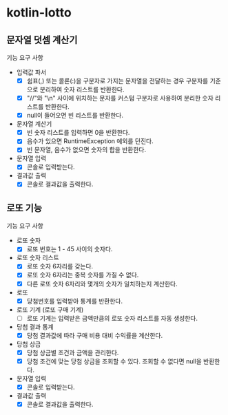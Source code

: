 # kotlin-lotto

## 문자열 덧셈 계산기

기능 요구 사항

- 입력값 파서
  - [x] 쉼표(,) 또는 콜론(:)을 구분자로 가지는 문자열을 전달하는 경우 구분자를 기준으로 분리하여 숫자 리스트를 반환한다.
  - [x] "//"와 "\n" 사이에 위치하는 문자를 커스텀 구분자로 사용하여 분리한 숫자 리스트를 반환한다.
  - [x] null이 들어오면 빈 리스트를 반환한다.
- 문자열 계산기
  - [x] 빈 숫자 리스트를 입력하면 0을 반환한다.
  - [x] 음수가 있으면 RuntimeException 예외를 던진다.
  - [x] 빈 문자열, 음수가 없으면 숫자의 합을 반환한다.
- 문자열 입력
  - [x] 콘솔로 입력받는다.
- 결과값 출력
  - [x] 콘솔로 결과값을 출력한다.

## 로또 기능

기능 요구 사항

- 로또 숫자
  - [x] 로또 번호는 1 - 45 사이의 숫자다. 
- 로또 숫자 리스트
  - [x] 로또 숫자 6자리를 갖는다.
  - [x] 로또 숫자 6자리는 중복 숫자를 가질 수 없다.
  - [x] 다른 로또 숫자 6자리와 몇개의 숫자가 일치하는지 계산한다.
- 로또
  - [x] 당첨번호를 입력받아 통계를 반환한다.
- 로또 기계 (로또 구매 기계)
  - [ ] 로또 기계는 입력받은 금액만큼의 로또 숫자 리스트를 자동 생성한다. 
- 당첨 결과 통계
  - [x] 당첨 결과값에 따라 구매 비용 대비 수익률을 계산한다.
- 당첨 상금
  - [x] 당첨 상금별 조건과 금액을 관리한다.
  - [x] 당첨 조건에 맞는 당첨 상금을 조회할 수 있다. 조회할 수 없다면 null을 반환한다.
- 문자열 입력
  - [x] 콘솔로 입력받는다.
- 결과값 출력
  - [x] 콘솔로 결과값을 출력한다.
